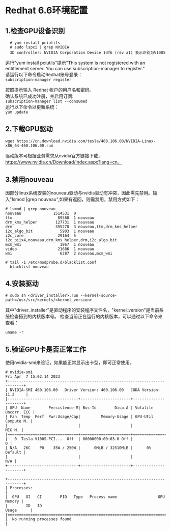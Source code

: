 # Redhat 6.6环境配置

## 1.检查GPU设备识别
```
  # yum install pciutils
  # sudo lspci | grep NVIDIA
  3D controller: NVIDIA Corporation Device 1df6 (rev a1) 表示识别为V100S
```

运行"yum install pciutils"提示"This system is not registered with an entitlement server. You can use subscription-manager to register."</br>
请运行以下命令启动Redhat账号登录：</br>
    ```
     subscription-manager register
    ```
    
按照提示输入 Redhat 帐户的用户名和密码。</br>
确认系统已成功注册，并启用订阅:</br>
    ```
    subscription-manager list --consumed
    ```
    </br>
    运行以下命令以更新系统：</br>
    ```
    yum update
    ```
    
 ## 2.下载GPU驱动
 ```
 wget https://cn.download.nvidia.com/tesla/460.106.00/NVIDIA-Linux-x86_64-460.106.00.run
 ```
驱动版本可根据业务需求从nvidia官方链接下载，https://www.nvidia.cn/Download/index.aspx?lang=cn。
 
 ## 3.禁用nouveau
 因部分linux系统安装的nouveau驱动与nvidia驱动有冲突，因此需先禁用。输入"lsmod  |grep nouveau",如果有返回，则需禁用，禁用方式如下：
 ```
# lsmod | grep nouveau
nouveau              1514531  0 
ttm                    89568  1 nouveau
drm_kms_helper        127731  1 nouveau
drm                   355270  3 nouveau,ttm,drm_kms_helper
i2c_algo_bit            5903  1 nouveau
i2c_core               29164  5 i2c_piix4,nouveau,drm_kms_helper,drm,i2c_algo_bit
mxm_wmi                 1967  1 nouveau
video                  21686  1 nouveau
wmi                     6287  2 nouveau,mxm_wmi
```
 
 ```
 # tail -1 /etc/modprobe.d/blacklist.conf 
   blacklist nouveau
 ```
 ## 4.安装驱动
 ```
 # sudo sh <driver_installer>.run --kernel-source-path=/usr/src/kernels/<kernel_version>
 ```
 其中"driver_installer"是驱动程序的安装程序文件名，"kernel_version"是当前系统检查搭到的内核版本号。
 检查当前正在运行的内核版本，可以通过以下命令来查看：
 ```
 uname -r
 ```
 
 ## 5.验证GPU卡是否正常工作
 使用nvidia-smi来验证，如果能正常显示出卡型，即可正常使用。
 ```
# nvidia-smi
Fri Apr  7 15:02:14 2023       
+-----------------------------------------------------------------------------+
| NVIDIA-SMI 460.106.00   Driver Version: 460.106.00   CUDA Version: 11.2     |
|-------------------------------+----------------------+----------------------+
| GPU  Name        Persistence-M| Bus-Id        Disp.A | Volatile Uncorr. ECC |
| Fan  Temp  Perf  Pwr:Usage/Cap|         Memory-Usage | GPU-Util  Compute M. |
|                               |                      |               MIG M. |
|===============================+======================+======================|
|   0  Tesla V100S-PCI...  Off  | 00000000:00:03.0 Off |                    0 |
| N/A   26C    P0    35W / 250W |      0MiB / 32510MiB |      0%      Default |
|                               |                      |                  N/A |
+-------------------------------+----------------------+----------------------+
                                                                               
+-----------------------------------------------------------------------------+
| Processes:                                                                  |
|  GPU   GI   CI        PID   Type   Process name                  GPU Memory |
|        ID   ID                                                   Usage      |
|=============================================================================|
|  No running processes found                                                 |
````
 
 


 
 
  
 
 





